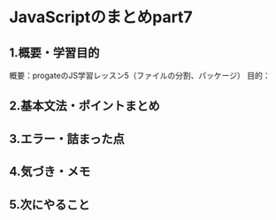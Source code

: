 # JavaScriptのまとめpart7

## 1.概要・学習目的
概要：progateのJS学習レッスン5（ファイルの分割、パッケージ）
目的：

## 2.基本文法・ポイントまとめ

## 3.エラー・詰まった点


## 4.気づき・メモ


## 5.次にやること

